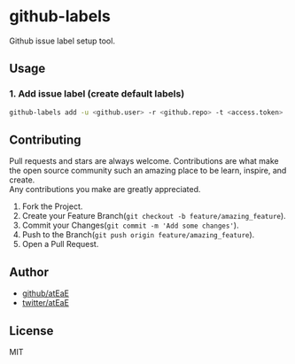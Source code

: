# github-labels
Github issue label setup tool.

## Usage
### 1. Add issue label (create default labels)
```sh
github-labels add -u <github.user> -r <github.repo> -t <access.token>
```

## Contributing
Pull requests and stars are always welcome.
Contributions are what make the open source community such an amazing place to be learn, inspire, and create.   
Any contributions you make are greatly appreciated.

1. Fork the Project.
2. Create your Feature Branch(`git checkout -b feature/amazing_feature`).
3. Commit your Changes(`git commit -m 'Add some changes'`).
4. Push to the Branch(`git push origin feature/amazing_feature`).
5. Open a Pull Request.

## Author
- [github/atEaE](https://github.com/atEaE)
- [twitter/atEaE](https://twitter.com/EaE2626)

## License
MIT
